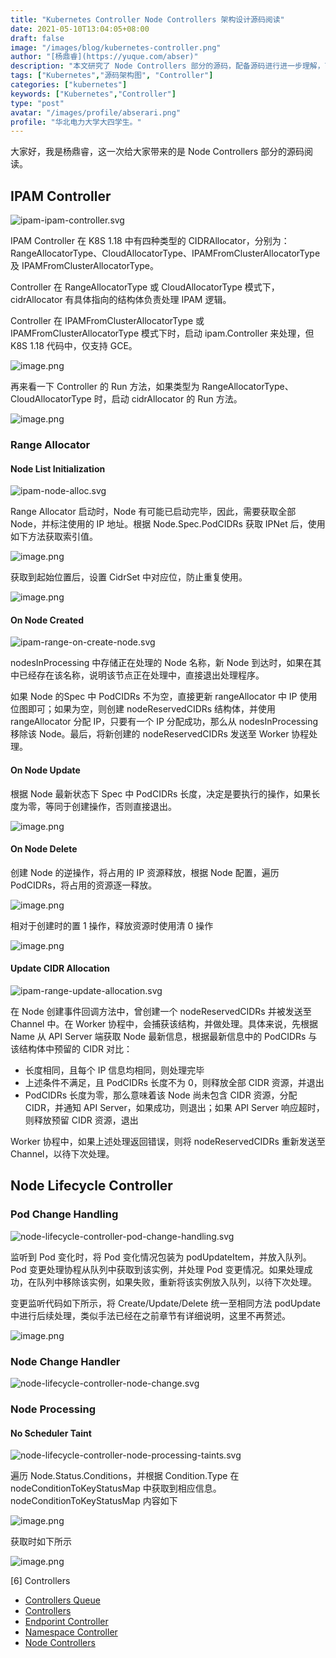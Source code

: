 ```yaml
---
title: "Kubernetes Controller Node Controllers 架构设计源码阅读"
date: 2021-05-10T13:04:05+08:00
draft: false
image: "/images/blog/kubernetes-controller.png"
author: "[杨鼎睿](https://yuque.com/abser)"
description: "本文研究了 Node Controllers 部分的源码，配备源码进行进一步理解，可以加深理解,增强相关设计能力。"
tags: ["Kubernetes","源码架构图", "Controller"]
categories: ["kubernetes"]
keywords: ["Kubernetes","Controller"]
type: "post"
avatar: "/images/profile/abserari.png"
profile: "华北电力大学大四学生。"
---
```


大家好，我是杨鼎睿，这一次给大家带来的是 Node Controllers 部分的源码阅读。

<a name="jDtJZ"></a>
## IPAM Controller
![ipam-ipam-controller.svg](24.png)

IPAM Controller 在 K8S 1.18 中有四种类型的 CIDRAllocator，分别为：RangeAllocatorType、CloudAllocatorType、IPAMFromClusterAllocatorType 及 IPAMFromClusterAllocatorType。

Controller 在 RangeAllocatorType 或 CloudAllocatorType 模式下，cidrAllocator 有具体指向的结构体负责处理 IPAM 逻辑。

Controller 在 IPAMFromClusterAllocatorType 或 IPAMFromClusterAllocatorType 模式下时，启动 ipam.Controller 来处理，但 K8S 1.18 代码中，仅支持 GCE。

![image.png](25.png)

再来看一下 Controller 的 Run 方法，如果类型为 RangeAllocatorType、CloudAllocatorType 时，启动 cidrAllocator 的 Run 方法。

![image.png](26.png)

<a name="zBGIr"></a>
### Range Allocator
<a name="gan6k"></a>
#### Node List Initialization
![ipam-node-alloc.svg](27.png)

Range Allocator 启动时，Node 有可能已启动完毕，因此，需要获取全部 Node，并标注使用的 IP 地址。根据 Node.Spec.PodCIDRs 获取 IPNet 后，使用如下方法获取索引值。

![image.png](28.png)

获取到起始位置后，设置 CidrSet 中对应位，防止重复使用。

![image.png](29.png)



<a name="3xNjW"></a>
#### On Node Created
![ipam-range-on-create-node.svg](30.png)

nodesInProcessing 中存储正在处理的 Node 名称，新 Node 到达时，如果在其中已经存在该名称，说明该节点正在处理中，直接退出处理程序。

如果 Node 的Spec 中 PodCIDRs 不为空，直接更新 rangeAllocator 中 IP 使用位图即可；如果为空，则创建 nodeReservedCIDRs 结构体，并使用 rangeAllocator 分配 IP，只要有一个 IP 分配成功，那么从 nodesInProcessing 移除该 Node。最后，将新创建的 nodeReservedCIDRs 发送至 Worker 协程处理。

<a name="fbkby"></a>
#### On Node Update
根据 Node 最新状态下 Spec 中 PodCIDRs 长度，决定是要执行的操作，如果长度为零，等同于创建操作，否则直接退出。

![image.png](31.png)

<a name="87Bl0"></a>
#### On Node Delete
创建 Node 的逆操作，将占用的 IP 资源释放，根据 Node 配置，遍历 PodCIDRs，将占用的资源逐一释放。

![image.png](32.png)

相对于创建时的置 1 操作，释放资源时使用清 0 操作

![image.png](33.png)



<a name="4oV6B"></a>
#### Update CIDR Allocation
![ipam-range-update-allocation.svg](34.png)

在 Node 创建事件回调方法中，曾创建一个 nodeReservedCIDRs 并被发送至 Channel 中。在 Worker 协程中，会捕获该结构，并做处理。具体来说，先根据 Name 从 API Server 端获取 Node 最新信息，根据最新信息中的 PodCIDRs 与 该结构体中预留的 CIDR 对比：

- 长度相同，且每个 IP 信息均相同，则处理完毕
- 上述条件不满足，且 PodCIDRs 长度不为 0，则释放全部 CIDR 资源，并退出
- PodCIDRs 长度为零，那么意味着该 Node 尚未包含 CIDR 资源，分配 CIDR，并通知 API Server，如果成功，则退出；如果 API Server 响应超时，则释放预留 CIDR 资源，退出

Worker 协程中，如果上述处理返回错误，则将 nodeReservedCIDRs 重新发送至 Channel，以待下次处理。

<a name="hVSxF"></a>
## Node Lifecycle Controller
<a name="8kLrC"></a>
### Pod Change Handling
![node-lifecycle-controller-pod-change-handling.svg](35.png)

监听到 Pod 变化时，将 Pod 变化情况包装为 podUpdateItem，并放入队列。Pod 变更处理协程从队列中获取到该实例，并处理 Pod 变更情况。如果处理成功，在队列中移除该实例，如果失败，重新将该实例放入队列，以待下次处理。

变更监听代码如下所示，将 Create/Update/Delete 统一至相同方法 podUpdate 中进行后续处理，类似手法已经在之前章节有详细说明，这里不再赘述。

![image.png](36.png)

<a name="XvEHm"></a>
### Node Change Handler
![node-lifecycle-controller-node-change.svg](37.png)



<a name="J6GhC"></a>
### Node Processing
<a name="9AWaK"></a>
#### No Scheduler Taint
![node-lifecycle-controller-node-processing-taints.svg](38.png)

遍历 Node.Status.Conditions，并根据 Condition.Type 在 nodeConditionToKeyStatusMap 中获取到相应信息。nodeConditionToKeyStatusMap 内容如下

![image.png](39.png)

获取时如下所示

![image.png](40.png)



[6] Controllers
- [Controllers Queue](/blog/kubernetes-controller-queue/)
- [Controllers](/blog/kubernetes-controller-controllers/)
- [Endporint Controller](/blog/kubernetes-controller-endpoint-controller/)
- [Namespace Controller](/blog/kubernetes-controller-namespace-controller/)
- [Node Controllers](/blog/kubernetes-controller-node-controllers/)
